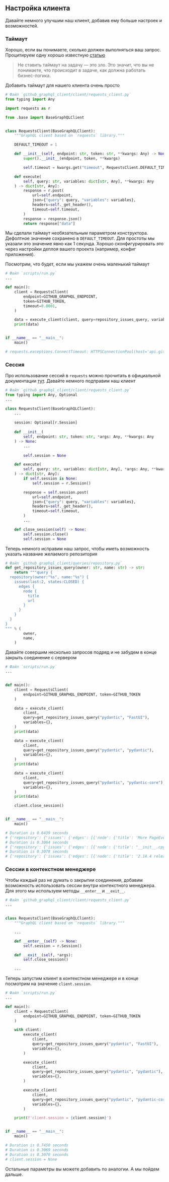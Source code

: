 ## Настройка клиента

Давайте немного улучшим наш клиент, добавив ему больше настроек и возможностей.

### Таймаут

Хорошо, если вы понимаете, сколько должен выполняться ваш запрос. Процитируем
одну хорошо известную [статью](https://habr.com/ru/companies/oleg-bunin/articles/433476/)

> Не ставить таймаут на задачу — это зло. Это значит, что вы не понимаете, что происходит
> в задаче, как должна работать бизнес-логика.

Добавить таймаут для нашего клиента очень просто

```python
# Файл `github_graphql_client/client/requests_client.py`
from typing import Any

import requests as r

from .base import BaseGraphQLClient


class RequestsClient(BaseGraphQLClient):
    """GraphQL client based on `requests` library."""

    DEFAULT_TIMEOUT = 1

    def __init__(self, endpoint: str, token: str, **kwargs: Any) -> None:
        super().__init__(endpoint, token, **kwargs)

        self.timeout = kwargs.get("timeout", RequestsClient.DEFAULT_TIMEOUT)

    def execute(
        self, query: str, variables: dict[str, Any], **kwargs: Any
    ) -> dict[str, Any]:
        response = r.post(
            url=self.endpoint,
            json={"query": query, "variables": variables},
            headers=self._get_header(),
            timeout=self.timeout,
        )
        response = response.json()
        return response["data"]

```

Мы сделали таймаут необязательным параметром конструктора. Дефолтное значение
сохранено в `DEFAULT_TIMEOUT`. Для простоты мы указали это значение явно как 1 секунда.
Хорошо сконфигурировать это через настройки деплоя вашего проекта 
(например, конфиг приложения).

Посмотрим, что будет, если мы укажем очень маленький таймаут

```python
# Файл `scripts/run.py`
...

def main():
    client = RequestsClient(
        endpoint=GITHUB_GRAPHQL_ENDPOINT,
        token=GITHUB_TOKEN,
        timeout=0.0001,
    )

    data = execute_client(client, query=repository_issues_query, variables={})
    print(data)


if __name__ == "__main__":
    main()

# requests.exceptions.ConnectTimeout: HTTPSConnectionPool(host='api.github.com', port=443): Max retries exceeded with url: /graphql (Caused by ConnectTimeoutError(<urllib3.connection.HTTPSConnection object at 0x7f16d16eb790>, 'Connection to api.github.com timed out. (connect timeout=0.0001)'))
```

### Сессия

Про использование сессий в `requests` можно прочитать в официальной документации [тут](https://requests.readthedocs.io/en/latest/user/advanced.html).
Давайте немного подправим наш клиент

```python
# Файл `github_graphql_client/client/requests_client.py`
from typing import Any, Optional
...

class RequestsClient(BaseGraphQLClient):
    ...
    
    session: Optional[r.Session]
    
    def __init__(
        self, endpoint: str, token: str, *args: Any, **kwargs: Any
    ) -> None:
        ...
        
        self.session = None

    def execute(
        self, query: str, variables: dict[str, Any], *args: Any, **kwargs: Any
    ) -> dict[str, Any]:
        if self.session is None:
            self.session = r.Session()

        response = self.session.post(
            url=self.endpoint,
            json={"query": query, "variables": variables},
            headers=self._get_header(),
            timeout=self.timeout,
        )
        ...

    def close_session(self) -> None:
        self.session.close()
        self.session = None

```

Теперь немного исправим наш запрос, чтобы иметь возможность указать
название желаемого репозитория

```python
# Файл `github_graphql_client/queries/repository.py`
def get_repository_issues_query(owner: str, name: str) -> str:
    return """query {
  repository(owner:"%s", name:"%s") {
    issues(last:2, states:CLOSED) {
      edges {
        node {
          title
          url
        }
      }
    }
  }
}
""" % (
        owner,
        name,
    )

```

Давайте совершим несколько запросов подряд и не забудем в конце закрыть соединение с сервером

```python
# Файл `scripts/run.py`
...


def main():
    client = RequestsClient(
        endpoint=GITHUB_GRAPHQL_ENDPOINT, token=GITHUB_TOKEN
    )

    data = execute_client(
        client,
        query=get_repository_issues_query("pydantic", "FastUI"),
        variables={},
    )
    print(data)

    data = execute_client(
        client,
        query=get_repository_issues_query("pydantic", "pydantic"),
        variables={},
    )
    print(data)

    data = execute_client(
        client,
        query=get_repository_issues_query("pydantic", "pydantic-core"),
        variables={},
    )
    print(data)

    client.close_session()


if __name__ == "__main__":
    main()

# Duration is 0.6439 seconds
# {'repository': {'issues': {'edges': [{'node': {'title': 'More PageEvent Triggers', 'url': 'https://github.com/pydantic/FastUI/issues/104'}}, {'node': {'title': 'TypeError: Interval() takes no arguments', 'url': 'https://github.com/pydantic/FastUI/issues/105'}}]}}}
# Duration is 0.3064 seconds
# {'repository': {'issues': {'edges': [{'node': {'title': "__init__.cpython-311-darwin.so  is an incompatible architecture (have 'x86_64', need 'arm64') in M1 mac mini", 'url': 'https://github.com/pydantic/pydantic/issues/8396'}}, {'node': {'title': 'Override class used in annotations', 'url': 'https://github.com/pydantic/pydantic/issues/8408'}}]}}}
# Duration is 0.3078 seconds
# {'repository': {'issues': {'edges': [{'node': {'title': '2.14.4 release upload failed', 'url': 'https://github.com/pydantic/pydantic-core/issues/1082'}}, {'node': {'title': "(🐞) `ValidationError` can't be instantiated", 'url': 'https://github.com/pydantic/pydantic-core/issues/1115'}}]}}}
```

### Сессии в контекстном менеджере

Чтобы каждый раз не думать о закрытии соединения, добавим возможность использовать сессии внутри
контекстного менеджера. Для этого мы используем методы `__enter__` и `__exit__`.

```python
# Файл `github_graphql_client/client/requests_client.py`
...


class RequestsClient(BaseGraphQLClient):
    """GraphQL client based on `requests` library."""

    ...

    def __enter__(self) -> None:
        self.session = r.Session()

    def __exit__(self, *args):
        self.close_session()

    ...

```

Теперь запустим клиент в контекстном менеджере и в конце посмотрим на значение `client.session`.

```python
# Файл `scripts/run.py`
...

def main():
    client = RequestsClient(
        endpoint=GITHUB_GRAPHQL_ENDPOINT, token=GITHUB_TOKEN
    )

    with client:
        execute_client(
            client,
            query=get_repository_issues_query("pydantic", "FastUI"),
            variables={},
        )

        execute_client(
            client,
            query=get_repository_issues_query("pydantic", "pydantic"),
            variables={},
        )

        execute_client(
            client,
            query=get_repository_issues_query("pydantic", "pydantic-core"),
            variables={},
        )

    print(f'client.session = {client.session}')


if __name__ == "__main__":
    main()

# Duration is 0.7450 seconds
# Duration is 0.3069 seconds
# Duration is 0.3070 seconds
# client.session = None
```

Остальные параметры вы можете добавить по аналогии. А мы пойдем дальше.
